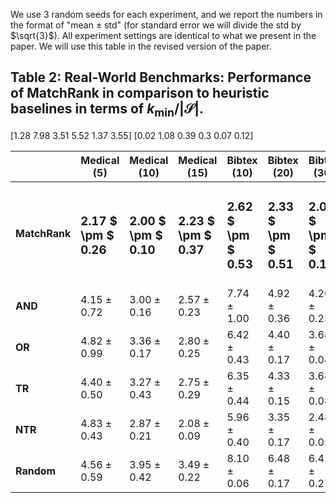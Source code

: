 We use 3 random seeds for each experiment, and we report the numbers in the format of "mean $\pm$ std" (for standard error we will divide the std by $\sqrt{3}$). All experiment settings are identical to what we present in the paper. We will use this table in the revised version of the paper.


## Table 2: Real-World Benchmarks: Performance of MatchRank in comparison to heuristic baselines in terms of $k_{\text{min}} / | \mathcal{S}|$.

[1.28 7.98 3.51 5.52 1.37 3.55]
[0.02 1.08 0.39 0.3  0.07 0.12]


| | Medical (5) | Medical (10) | Medical (15) | Bibtex (10) | Bibtex (20) | Bibtex (30) | Delicious (10) | Delicious (30) | Delicious (50) | TMC2007 (30) | TMC2007 (50) | TMC2007 (70) | Mediamill (10) | Mediamill (30) | Mediamill (50) | Bookmarks (10) | Bookmarks (30) | Bookmarks (50) |
| ---- | ------------- | ------------ | ------------ | ----------- | ---------- | ---------- | -------------- | -------------- | -------------- | ------------ | ------------ | ------------ | -------------- | -------------- | -------------- | -------------- | -------------- | -------------- |
| **MatchRank** | <h3>**2.17 $ \pm $ 0.26**</h3> |  <h3>**2.00 $ \pm $ 0.10**</h3>  |  <h3>**2.23 $ \pm $ 0.37**</h3> |  <h3>**2.62 $ \pm $ 0.53**</h3>  |  <h3>**2.33 $ \pm $ 0.51**</h3>  | <h3>**2.07 $ \pm $ 0.12**</h3>  | <h3>**1.09 $ \pm $ 0.07**</h3>  |  <h3>**1.05 $ \pm $ 0.01**</h3>  |  <h3>**1.07 $ \pm $ 0.01**</h3>   |  <h3>**1.24 $ \pm $ 0.09**</h3>  | <h3>**1.30 $ \pm $ 0.04**</h3>  | <h3>**1.28 $ \pm $ 0.02**</h3> | <h3>**1.03 $ \pm $ 0.00**</h3> | <h3>**1.07 $ \pm $ 0.03**</h3> | <h3>**1.11 $ \pm $ 0.01**</h3> |   <h3>**4.66 $ \pm $ 0.29**</h3>   | <h3>**3.60 $ \pm $ 0.44**</h3> |  <h3>**3.70 $ \pm $ 0.13**</h3> |
| **AND** | $4.15 \pm 0.72$ |   $3.00 \pm 0.16$  |  $2.57 \pm 0.23$  |   $7.74 \pm 1.00$ |  $4.92 \pm 0.36$  | $4.20 \pm 0.23$  | $1.68 \pm 0.06$    | $1.94 \pm 0.17$ |   $1.69 \pm 0.03$  |  $13.68 \pm 1.47$  | $9.71 \pm 1.09$ | $7.98 \pm 1.08$  | $1.84 \pm 0.11$  |  $2.07 \pm 0.21$ | $2.06  \pm  0.03$ |  $68.60 \pm 1.83$  |  $26.95 \pm 4.57$ |  $24.81 \pm 0.92$ |
| **OR** | $4.82 \pm 0.99$ | $3.36 \pm 0.17$  |  $2.80 \pm 0.25$ |    $6.42 \pm 0.43$  | $4.40 \pm 0.17$   |  $3.68 \pm 0.04$ | $2.49 \pm 0.11$   |   $2.10 \pm 0.09$   | $2.05 \pm 0.08$  | $3.18 \pm 0.42$  | $3.31 \pm 0.16$ |  $3.59 \pm 0.39$ |    $2.77 \pm 0.29$  | $2.66 \pm 0.29$ |   $2.22  \pm  0.10$ |   $20.12 \pm 1.56$   |  $10.95 \pm 0.62$  |  $8.93 \pm 0.68$  |
| **TR** |   $4.40 \pm 0.50$    |   $3.27 \pm 0.43$  | $2.75 \pm 0.29$ |   $6.35 \pm 0.44$  |  $4.33 \pm 0.15$  |  $3.68 \pm 0.08$  | $2.21 \pm 0.29$  |  $2.11 \pm 0.10$   |  $1.98 \pm 0.05$  | $8.71 \pm 0.25$  | $6.26 \pm 0.25$  |  $5.52 \pm 0.30$ |   $3.12 \pm 0.17$  | $2.27 \pm 0.11$ |   $2.11  \pm  0.05$ |   $19.63 \pm 2.01$   |  $11.64 \pm 0.60$ | $9.23 \pm 0.43$  |
| **NTR** |  $4.83 \pm 0.43$   |   $2.87 \pm 0.21$   | $2.08 \pm 0.09$ | $5.96 \pm 0.40$  | $3.35 \pm 0.17$  | $2.48 \pm 0.05$ |  $1.52 \pm 0.25$  |   $1.52 \pm 0.26$    |  $1.50 \pm 0.01$  |  $1.82 \pm 0.09$ | $1.48 \pm 0.08$ |  $1.37 \pm 0.07$  | $2.63 \pm 0.24$  |  $1.67 \pm 0.03$ |     $1.49  \pm  0.04$ |   $22.71 \pm 2.40$  | $10.13 \pm 0.73$ | $7.02 \pm 0.23$ |
| **Random** |  $4.56 \pm 0.59$   | $3.95 \pm 0.42$ | $3.49 \pm 0.22$ |   $8.10 \pm 0.06$  |  $6.48 \pm 0.17$ | $6.41 \pm 0.27$ | $1.37 \pm 0.02$   |  $1.42 \pm 0.06$   |  $1.39 \pm 0.04$  | $4.37 \pm 0.05$ | $3.79 \pm 0.05$ |  $3.55 \pm 0.12$  |  $2.74 \pm 0.48$ | $2.46 \pm 0.31$ |  $2.80  \pm  0.14$ |     $13.78 \pm 0.69$ | $11.93  \pm  0.50$ |  $13.14  \pm  0.57$ |
